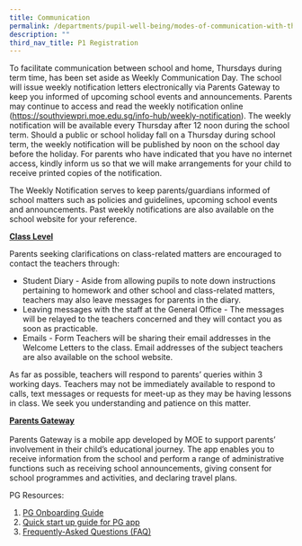 ```yaml
---
title: Communication
permalink: /departments/pupil-well-being/modes-of-communication-with-the-school/
description: ""
third_nav_title: P1 Registration
---
```


<p>To facilitate communication between school and home, Thursdays during term time, has been set aside as Weekly Communication Day. The school will issue weekly notification letters electronically via Parents Gateway to keep you informed of upcoming school events and announcements. Parents may continue to access and read the weekly notification online (<a href="/for-parents/weekly-notification">https://southviewpri.moe.edu.sg/info-hub/weekly-notification</a>). The weekly notification will be available every Thursday after 12 noon during the school term. Should a public or school holiday fall on a Thursday during school term, the weekly notification will be published by noon on the school day before the holiday. For parents who have indicated that you have no internet access, kindly inform us so that we will make arrangements for your child to receive printed copies of the notification.</p>
<p>The Weekly Notification serves to keep parents/guardians informed of school matters such as policies and guidelines, upcoming school events and announcements. Past weekly notifications are also available on the school website for your reference.</p>
<p><strong><u>Class Level</u></strong></p>
<p>Parents seeking clarifications on class-related matters are encouraged to contact the teachers through:</p>
<ul>
<li>Student Diary - Aside from allowing pupils to note down instructions pertaining to homework and other school and class-related matters, teachers may also leave messages for parents in the diary.</li>
<li>Leaving messages with the staff at the General Office - The messages will be relayed to the teachers concerned and they will contact you as soon as practicable.</li>
<li>Emails - Form Teachers will be sharing their email addresses in the Welcome Letters to the class. Email addresses of the subject teachers are also available on the school website.</li>
</ul>
<p>As far as possible, teachers will respond to parents&rsquo; queries within 3 working days. Teachers may not be immediately available to respond to calls, text messages or requests for meet-up as they may be having lessons in class. We seek you understanding and patience on this matter.</p>
<p><strong><u>Parents Gateway<br /></u></strong><br />Parents Gateway is a mobile app developed by MOE to support parents&rsquo; involvement in their child&rsquo;s educational journey. The app enables you to receive information from the school and perform a range of administrative functions such as receiving school announcements, giving consent for school programmes and activities, and declaring travel plans.</p>
<p>PG Resources:</p>
<ol>
<li><a href="https://drive.google.com/file/d/115bbkzP8IpturiLHQevt1j5FD1uiMwOt/view?usp=sharing" target="_blank" rel="noopener">PG Onboarding Guide</a></li>
<li><a href="https://drive.google.com/file/d/1Ef1nYEigHMxlTFjwyv0tbkROgY4YN48p/view?usp=sharing" target="_blank" rel="noopener">Quick start up guide for PG app</a></li>
<li><a href="https://drive.google.com/file/d/1PayKSr9M4S-tCrZT52QpLZK1z75sMgzl/view?usp=sharing" target="_blank" rel="noopener">Frequently-Asked Questions (FAQ)</a></li>
</ol>